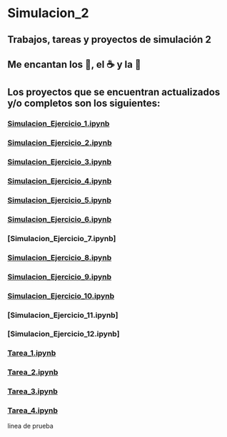 # Simulacion_2
## Trabajos, tareas y proyectos de simulación 2 

## Me encantan los :taco:, el :coffee: y la :pizza:

## Los proyectos que se encuentran actualizados y/o completos son los siguientes:
  ### [Simulacion_Ejercicio_1.ipynb](https://github.com/BlaeckHardt/Simulacion_2/blob/f84838493ef0cd2bf1414c3f2cee127f8699a6f8/Simulacion_Ejercicio_1.ipynb)
  ### [Simulacion_Ejercicio_2.ipynb](https://github.com/BlaeckHardt/Simulacion_2/blob/1bb930d342b5ba1a693e8dbe2d0b9e2ff1c59c57/Simulacion_Ejercicio_2.ipynb)
  ### [Simulacion_Ejercicio_3.ipynb](https://github.com/BlaeckHardt/Simulacion_2/blob/fb86950faadca55663f05fa93ea0c8a3819293c1/Simulacion_Ejercicio_3.ipynb)
  ### [Simulacion_Ejercicio_4.ipynb](https://github.com/BlaeckHardt/Simulacion_2/blob/6e7a8b515c50156fdbe415ed7c4aa5de17fec858/Simulacion_Ejercicio_4.ipynb)
  ### [Simulacion_Ejercicio_5.ipynb](https://github.com/BlaeckHardt/Simulacion_2/blob/81b8dcebf9029df662d2ed227e3f99ea44988eb1/Simulacion_Ejercicio_5.ipynb)
  ### [Simulacion_Ejercicio_6.ipynb](https://github.com/BlaeckHardt/Simulacion_2/blob/68fc667632167cd52ae59afa5c5bc56a3961d605/Simulacion_Ejercicio_6.ipynb)
  ### [Simulacion_Ejercicio_7.ipynb]
  ### [Simulacion_Ejercicio_8.ipynb](https://github.com/BlaeckHardt/Simulacion_2/blob/adb4138de0def9b347bfccbe5c2da032cc892077/Simulacion_Ejercicio_8.ipynb)
  ### [Simulacion_Ejercicio_9.ipynb](https://github.com/BlaeckHardt/Simulacion_2/blob/49d4ba5d910a80c3682b18c00e595520176d7d2e/Simulacion_Ejercicio_9.ipynb)
  ### [Simulacion_Ejercicio_10.ipynb](https://github.com/BlaeckHardt/Simulacion_2/blob/df431684ec609d207fe2ee5bf9d0c8047bd990cf/Simulacion_Ejercicio_10.ipynb)
  ### [Simulacion_Ejercicio_11.ipynb]
  ### [Simulacion_Ejercicio_12.ipynb]
  ### [Tarea_1.ipynb](https://github.com/BlaeckHardt/Simulacion_2/blob/de5057424b0d18344eaf0ecac2396d5db7867673/Tarea_1.ipynb)
  ### [Tarea_2.ipynb](https://github.com/BlaeckHardt/Simulacion_2/blob/cbe397839d2750ed012deeb3384ff54ffa4a3d7d/Tarea_2.ipynb)
  ### [Tarea_3.ipynb](https://github.com/BlaeckHardt/Simulacion_2/blob/09918a817dbe7df87c68292299e4a3d6be8fd354/Tarea_3.ipynb)
  ### [Tarea_4.ipynb](https://github.com/BlaeckHardt/Simulacion_2/blob/f739dc05ff3ac91eb7a97fbb317c1e4f963c9c6c/Tarea_4.ipynb)


linea de prueba
